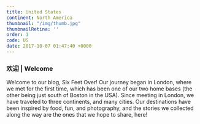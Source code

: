 ```yaml
---
title: United States
continent: North America
thumbnail: "/img/thumb.jpg"
thumbnailRetina: ''
order: 1
code: US
date: 2017-10-07 01:47:40 +0000
---
```


### 欢迎 | Welcome

Welcome to our blog, Six Feet Over! Our journey began in London, where we met for the first time, which has been one of our two home bases (the other being just south of Boston in the USA). Since meeting in London, we have traveled to three continents, and many cities. Our destinations have been inspired by food, fun, and photography, and the stories we collected along the way are the ones that we hope to share, here!